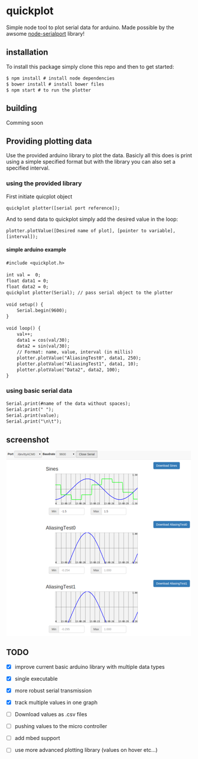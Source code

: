# quickplot
Simple node tool to plot serial data for arduino. 
Made possible by the awsome [node-serialport](https://github.com/voodootikigod/node-serialport) library!

## installation
To install this package simply clone this repo and then to get started:
```
$ npm install # install node dependencies
$ bower install # install bower files
$ npm start # to run the plotter
```

## building
Comming soon

## Providing plotting data
Use the provided arduino library to plot the data.
Basicly all this does is print using a simple specified format but with the library you can also set a specified interval.
### using the provided library
First initiate quicplot object
```
quickplot plotter([serial port reference]);
```
And to send data to quickplot simply add the desired value in the loop:
```
plotter.plotValue([Desired name of plot], [pointer to variable], [interval]);
```


#### simple arduino example
```
#include <quickplot.h>

int val =  0;
float data1 = 0;
float data2 = 0;
quickplot plotter(Serial); // pass serial object to the plotter

void setup() {
    Serial.begin(9600); 
}

void loop() {
    val++;
    data1 = cos(val/30);
    data2 = sin(val/30);
    // Format: name, value, interval (in millis)
    plotter.plotValue("AliasingTest0", data1, 250);
    plotter.plotValue("AliasingTest1", data1, 10);
    plotter.plotValue("Data2", data2, 100);
}

```
### using basic serial data


```
Serial.print(#name of the data without spaces);
Serial.print(" ");
Serial.print(value);
Serial.print("\n\t");
```

## screenshot
![missing screenshot](screenshot.png?raw=true "Basic plot of test data")

## TODO
- [x] improve current basic arduino library with multiple data types
- [x] single executable
- [x] more robust serial transmission
- [x] track multiple values in one graph
- [ ] Download values as .csv files
- [ ] pushing values to the micro controller
- [ ] add mbed support
- [ ] use more advanced plotting library (values on hover etc...)

